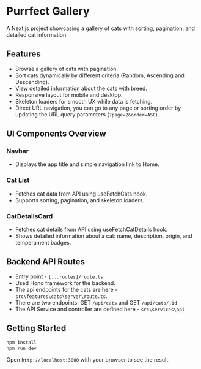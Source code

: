 # Purrfect Gallery

A Next.js project showcasing a gallery of cats with sorting, pagination, and detailed cat information.

## Features

- Browse a gallery of cats with pagination.
- Sort cats dynamically by different criteria (Random, Ascending and Descending).
- View detailed information about the cats with breed.
- Responsive layout for mobile and desktop.
- Skeleton loaders for smooth UX while data is fetching.
- Direct URL navigation, you can go to any page or sorting order by updating the URL query parameters (`?page=2&order=ASC`).

## UI Components Overview

### Navbar

- Displays the app title and simple navigation link to Home.

### Cat List

- Fetches cat data from API using useFetchCats hook.
- Supports sorting, pagination, and skeleton loaders.

### CatDetailsCard

- Fetches cat details from API using useFetchCatDetails hook.
- Shows detailed information about a cat: name, description, origin, and temperament badges.

## Backend API Routes

- Entry point - `[...routes]/route.ts`
- Used Hono framework for the backend.
- The api endpoints for the cats are here - `src\features\cats\server\route.ts`.
- There are two endpoints: GET `/api/cats` and GET `/api/cats/:id`
- The API Service and controller are defined here - `src\services\api`

## Getting Started

```bash
npm install
npm run dev
```

Open `http://localhost:3000`
with your browser to see the result.
